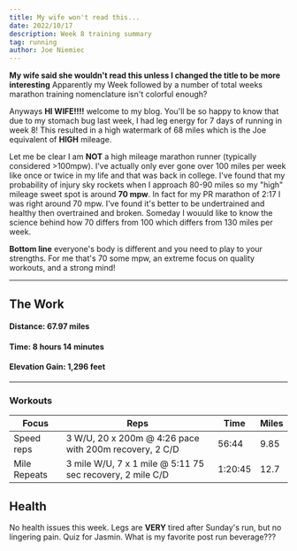```yaml
---
title: My wife won't read this...
date: 2022/10/17
description: Week 8 training summary
tag: running
author: Joe Niemiec
---
```

**My wife said she wouldn't read this unless I changed the title to be more interesting** Apparently my Week followed by a number of total weeks marathon training nomenclature isn't colorful enough?

Anyways **HI WIFE!!!!** welcome to my blog. You'll be so happy to know that due to my stomach bug last week, I had leg energy for 7 days of running in week 8! This resulted in a high watermark of 68 miles which is the Joe equivalent of **HIGH** mileage.

Let me be clear I am **NOT** a high mileage marathon runner (typically considered >100mpw). I've actually only ever gone over 100 miles per week like once or twice in my life and that was back in college. I've found that my probability of injury sky rockets when I approach 80-90 miles so my "high" mileage sweet spot is around **70 mpw**. In fact for my PR marathon of 2:17 I was right around 70 mpw. I've found it's better to be undertrained and healthy then overtrained and broken. Someday I wouuld like to know the science behind how 70 differs from 100 which differs from 130 miles per week. 

**Bottom line** everyone's body is different and you need to play to your strengths. For me that's 70 some mpw, an extreme focus on quality workouts, and a strong mind!

--------------------------- 

## **The Work**

#### **Distance:** 67.97 miles

#### **Time:** 8 hours 14 minutes

#### **Elevation Gain:** 1,296 feet  

---------------------------

### **Workouts**

<div className="overflow-x-auto">
<table className="min-w-full inline-block text-left">
  <thead className="border-b-2 border-green-500 uppercase bg-slate-100 dark:bg-slate-800">
  <tr>
    <th className="py-3 px-6">Focus </th>
    <th className="py-3 px-6">Reps</th>
    <th className="py-3 px-6">Time</th>
    <th className="py-3 px-6">Miles</th>
  </tr>
  </thead>
  <tr className="bg-white border-b-2 border-green-500 dark:bg-slate-800">
    <td className="py-4 px-6">Speed reps</td>
    <td className="py-4 px-6">3 W/U, 20 x 200m @ 4:26 pace with 200m recovery, 2 C/D</td>
    <td className="py-4 px-6">56:44</td>
    <td className="py-4 px-6">9.85</td>
  </tr>
  <tr className="bg-white border-b-2 border-green-500 dark:bg-slate-800">
    <td className="py-4 px-6">Mile Repeats</td>
    <td className="py-4 px-6">3 mile W/U, 7 x 1 mile @ 5:11 75 sec recovery, 2 mile C/D </td>
    <td className="py-4 px-6">1:20:45</td>
    <td className="py-4 px-6">12.7</td>
  </tr>
</table>
</div>

## **Health**
No health issues this week. Legs are **VERY** tired after Sunday's run, but no lingering pain. Quiz for Jasmin. What is my favorite post run beverage???